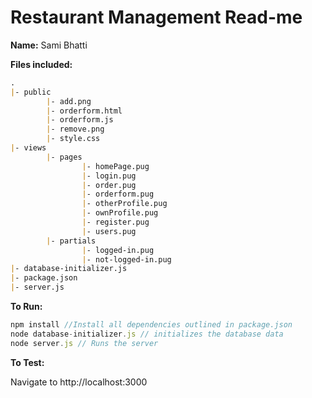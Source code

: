 # Restaurant Management Read-me

**Name:** Sami Bhatti

**Files included:**
```markdown
.
|- public
        |- add.png
        |- orderform.html
        |- orderform.js
        |- remove.png
        |- style.css
|- views
        |- pages
                |- homePage.pug
                |- login.pug
                |- order.pug
                |- orderform.pug
                |- otherProfile.pug
                |- ownProfile.pug
                |- register.pug
                |- users.pug
        |- partials
                |- logged-in.pug
                |- not-logged-in.pug
|- database-initializer.js
|- package.json
|- server.js
```

**To Run:**
```jsx
npm install //Install all dependencies outlined in package.json
node database-initializer.js // initializes the database data
node server.js // Runs the server
```

**To Test:**

Navigate to http://localhost:3000
